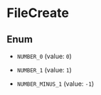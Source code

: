 

# FileCreate

## Enum


* `NUMBER_0` (value: `0`)

* `NUMBER_1` (value: `1`)

* `NUMBER_MINUS_1` (value: `-1`)



